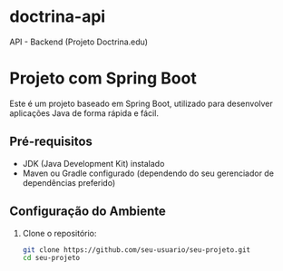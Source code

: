 # doctrina-api
API - Backend (Projeto Doctrina.edu)

# Projeto com Spring Boot

Este é um projeto baseado em Spring Boot, utilizado para desenvolver aplicações Java de forma rápida e fácil.

## Pré-requisitos

- JDK (Java Development Kit) instalado
- Maven ou Gradle configurado (dependendo do seu gerenciador de dependências preferido)

## Configuração do Ambiente

1. Clone o repositório:

   ```bash
   git clone https://github.com/seu-usuario/seu-projeto.git
   cd seu-projeto

